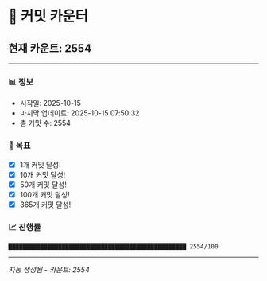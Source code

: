 # 🔢 커밋 카운터

## 현재 카운트: 2554

---

### 📊 정보
- 시작일: 2025-10-15
- 마지막 업데이트: 2025-10-15 07:50:32
- 총 커밋 수: 2554

### 🎯 목표
- [x] 1개 커밋 달성!
- [x] 10개 커밋 달성!
- [x] 50개 커밋 달성!
- [x] 100개 커밋 달성!
- [x] 365개 커밋 달성!

### 📈 진행률
```
██████████████████████████████████████████████████ 2554/100
```

---
*자동 생성됨 - 카운트: 2554*
